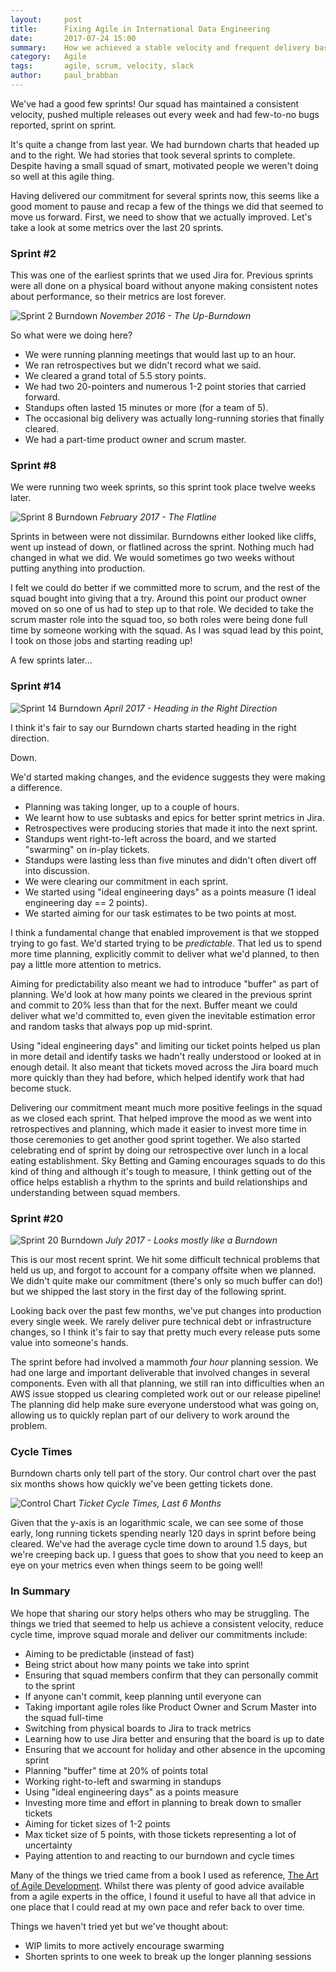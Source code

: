 ```yaml
---
layout:     post
title:      Fixing Agile in International Data Engineering
date:       2017-07-24 15:00
summary:    How we achieved a stable velocity and frequent delivery based on scrum
category:   Agile
tags:       agile, scrum, velocity, slack
author:     paul_brabban
---
```


We've had a good few sprints!
Our squad has maintained a consistent velocity,
pushed multiple releases out every week
and had few-to-no bugs reported, sprint on sprint.

It's quite a change from last year.
We had burndown charts that headed up and to the right.
We had stories that took several sprints to complete.
Despite having a small squad of smart, motivated people
we weren't doing so well at this agile thing.

Having delivered our commitment for several sprints now,
this seems like a good moment to pause and recap a few of the things
we did that seemed to move us forward.
First, we need to show that we actually improved.
Let's take a look at some metrics over the last 20 sprints.

### Sprint #2

This was one of the earliest sprints that we used Jira for.
Previous sprints were all done on a physical board without anyone making consistent
notes about performance, so their metrics are lost forever.

![Sprint 2 Burndown](/images/intl-data-agile/02-burnup.png)
*November 2016 - The Up-Burndown*

So what were we doing here?
- We were running planning meetings that would last up to an hour.
- We ran retrospectives but we didn't record what we said.
- We cleared a grand total of 5.5 story points.
- We had two 20-pointers and numerous 1-2 point stories that carried forward.
- Standups often lasted 15 minutes or more (for a team of 5).
- The occasional big delivery was actually long-running stories that finally cleared.
- We had a part-time product owner and scrum master.

### Sprint #8

We were running two week sprints, so this sprint took place twelve weeks later.

![Sprint 8 Burndown](/images/intl-data-agile/08-flatline.png)
*February 2017 - The Flatline*

Sprints in between were not dissimilar.
Burndowns either looked like cliffs,
went up instead of down,
or flatlined across the sprint.
Nothing much had changed in what we did.
We would sometimes go two weeks without putting anything into production.

I felt we could do better if we committed more to scrum,
and the rest of the squad bought into giving that a try.
Around this point our product owner moved on so one of us had to step up to that role.
We decided to take the scrum master role into the squad too,
so both roles were being done full time by someone working with the squad.
As I was squad lead by this point, I took on those jobs and starting reading up!

A few sprints later...

### Sprint #14

![Sprint 14 Burndown](/images/intl-data-agile/14-notbad.png)
*April 2017 - Heading in the Right Direction*

I think it's fair to say our Burndown charts started heading in the right direction.

Down.

We'd started making changes, and the evidence suggests they were making a difference.
- Planning was taking longer, up to a couple of hours.
- We learnt how to use subtasks and epics for better sprint metrics in Jira.
- Retrospectives were producing stories that made it into the next sprint.
- Standups went right-to-left across the board, and we started "swarming" on in-play tickets.
- Standups were lasting less than five minutes and didn't often divert off into discussion.
- We were clearing our commitment in each sprint.
- We started using "ideal engineering days" as a points measure (1 ideal engineering day == 2 points).
- We started aiming for our task estimates to be two points at most.

I think a fundamental change that enabled improvement is that we stopped trying to go fast.
We'd started trying to be *predictable*.
That led us to spend more time planning,
explicitly commit to deliver what we'd planned,
to then pay a little more attention to metrics.

Aiming for predictability also meant we had to introduce "buffer" as part of planning.
We'd look at how many points we cleared in the previous sprint
and commit to 20% less than that for the next.
Buffer meant we could deliver what we'd committed to,
even given the inevitable estimation error and random tasks that always pop up mid-sprint.

Using "ideal engineering days" and limiting our ticket points helped us plan in more detail
and identify tasks we hadn't really understood or looked at in enough detail.
It also meant that tickets moved across the Jira board much more quickly than they had before,
which helped identify work that had become stuck.

Delivering our commitment meant much more positive feelings in the squad as we closed each sprint.
That helped improve the mood as we went into retrospectives and planning,
which made it easier to invest more time in those ceremonies to get another good sprint together.
We also started celebrating end of sprint by doing our retrospective over lunch in a local eating establishment.
Sky Betting and Gaming encourages squads to do this kind of thing and although it's tough to measure,
I think getting out of the office helps establish a rhythm to the sprints
and build relationships and understanding between squad members.

### Sprint #20

![Sprint 20 Burndown](/images/intl-data-agile/20-good.png)
*July 2017 - Looks mostly like a Burndown*

This is our most recent sprint. We hit some difficult technical problems that held us up,
and forgot to account for a company offsite when we planned.
We didn't quite make our commitment (there's only so much buffer can do!)
but we shipped the last story in the first day of the following sprint.

Looking back over the past few months, we've put changes into production every single week.
We rarely deliver pure technical debt or infrastructure changes,
so I think it's fair to say that pretty much every release puts some value into someone's hands.

The sprint before had involved a mammoth *four hour* planning session.
We had one large and important deliverable that involved changes in several components.
Even with all that planning, we still ran into difficulties when an AWS issue
stopped us clearing completed work out or our release pipeline!
The planning did help make sure everyone understood what was going on,
allowing us to quickly replan part of our delivery to work around the problem.

### Cycle Times

Burndown charts only tell part of the story.
Our control chart over the past six months shows how quickly we've been getting tickets done.

![Control Chart](/images/intl-data-agile/control-chart.png)
*Ticket Cycle Times, Last 6 Months*

Given that the y-axis is an logarithmic scale, we can see some of those early, long running tickets
spending nearly 120 days in sprint before being cleared.
We've had the average cycle time down to around 1.5 days, but we're creeping back up.
I guess that goes to show that you need to keep an eye on your metrics even when things seem to be going well!

### In Summary

We hope that sharing our story helps others who may be struggling.
The things we tried that seemed to help us achieve a consistent velocity,
reduce cycle time, improve squad morale and deliver our commitments include:

- Aiming to be predictable (instead of fast)
- Being strict about how many points we take into sprint
- Ensuring that squad members confirm that they can personally commit to the sprint
- If anyone can't commit, keep planning until everyone can
- Taking important agile roles like Product Owner and Scrum Master into the squad full-time
- Switching from physical boards to Jira to track metrics
- Learning how to use Jira better and ensuring that the board is up to date
- Ensuring that we account for holiday and other absence in the upcoming sprint
- Planning "buffer" time at 20% of points total
- Working right-to-left and swarming in standups
- Using "ideal engineering days" as a points measure
- Investing more time and effort in planning to break down to smaller tickets
- Aiming for ticket sizes of 1-2 points
- Max ticket size of 5 points, with those tickets representing a lot of uncertainty
- Paying attention to and reacting to our burndown and cycle times

Many of the things we tried came from a book I used as reference,
[The Art of Agile Development](http://www.jamesshore.com/Agile-Book/).
Whilst there was plenty of good advice available from a agile experts in the office,
I found it useful to have all that advice in one place that
I could read at my own pace and refer back to over time.

Things we haven't tried yet but we've thought about:

- WIP limits to more actively encourage swarming
- Shorten sprints to one week to break up the longer planning sessions

